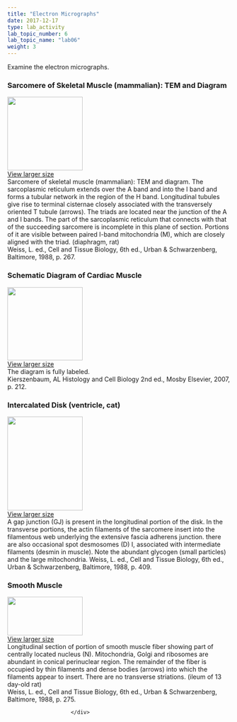```yaml
---
title: "Electron Micrographs"
date: 2017-12-17
type: lab_activity
lab_topic_number: 6
lab_topic_name: "lab06"
weight: 3
---
```

<div class="entrybody">
						<p>Examine the electron micrographs.</p>

<h3>Sarcomere of Skeletal Muscle (mammalian): <span class="caps">TEM </span>and Diagram</h3>

<div class="slidepopup"><div class="thumbnail"> <a href="http://histologylab.ccnmtl.columbia.edu/assets_c/2009/07/20-1225.html" onclick="window.open('http://histologylab.ccnmtl.columbia.edu/assets_c/2009/07/20-1225.html', 'popup','width=810, height=750,scrollbars=1,resizable=1, toolbar=no,directories=no,location=no,menubar=no,status=no'); return false"> <img src="http://ccnmtl.columbia.edu/projects/histologylab/assets/images/20-thumb-170x166-1225.jpg" width="170" height="166" alt="" class="mt-image-left"> </a><br> <a href="http://histologylab.ccnmtl.columbia.edu/assets_c/2009/07/20-1225.html" onclick="window.open('http://histologylab.ccnmtl.columbia.edu/assets_c/2009/07/20-1225.html', 'popup','width=810, height=750,scrollbars=1,resizable=1, toolbar=no,directories=no,location=no,menubar=no,status=no'); return false">View larger size</a> </div><div class="slidetxt">
Sarcomere of skeletal muscle (mammalian): <span class="caps">TEM </span>and diagram. The sarcoplasmic reticulum extends over the A band and into the I band and forms a tubular network in the region of the H band. Longitudinal tubules give rise to terminal cisternae closely associated with the transversely oriented T tubule (arrows). The triads are located near the junction of the A and I bands. The part of the sarcoplasmic reticulum that connects with that of the succeeding sarcomere is incomplete in this plane of section. Portions of it are visible between paired I-band mitochondria (M), which are closely aligned with the triad. (diaphragm, rat) <br>
Weiss, L. ed., Cell and Tissue Biology, 6th ed., Urban &amp; Schwarzenberg, Baltimore, 1988, p. 267.</div></div>

<h3>Schematic Diagram of Cardiac Muscle</h3>

<div class="slidepopup"><div class="thumbnail"> <a href="http://histologylab.ccnmtl.columbia.edu/assets_c/2009/07/21-1234.html" onclick="window.open('http://histologylab.ccnmtl.columbia.edu/assets_c/2009/07/21-1234.html', 'popup','width=810, height=750,scrollbars=1,resizable=1, toolbar=no,directories=no,location=no,menubar=no,status=no'); return false"> <img src="http://ccnmtl.columbia.edu/projects/histologylab/assets/images/21-thumb-170x166-1234.jpg" width="170" height="165" alt="" class="mt-image-left"> </a><br> <a href="http://histologylab.ccnmtl.columbia.edu/assets_c/2009/07/21-1234.html" onclick="window.open('http://histologylab.ccnmtl.columbia.edu/assets_c/2009/07/21-1234.html', 'popup','width=810, height=750,scrollbars=1,resizable=1, toolbar=no,directories=no,location=no,menubar=no,status=no'); return false">View larger size</a> </div><div class="slidetxt">
The diagram is fully labeled. <br>
Kierszenbaum, AL Histology and Cell Biology 2nd ed., Mosby Elsevier, 2007, p. 212.<br>
</div></div>

<h3>Intercalated Disk (ventricle, cat)</h3>

<div class="slidepopup"><div class="thumbnail"> <a href="http://histologylab.ccnmtl.columbia.edu/assets_c/2009/07/22-1237.html" onclick="window.open('http://histologylab.ccnmtl.columbia.edu/assets_c/2009/07/22-1237.html', 'popup','width=810, height=750,scrollbars=1,resizable=1, toolbar=no,directories=no,location=no,menubar=no,status=no'); return false"> <img src="http://ccnmtl.columbia.edu/projects/histologylab/assets/images/22-thumb-170x212-1237.jpg" width="170" height="212" alt="" class="mt-image-left"> </a><br> <a href="http://histologylab.ccnmtl.columbia.edu/assets_c/2009/07/22-1237.html" onclick="window.open('http://histologylab.ccnmtl.columbia.edu/assets_c/2009/07/22-1237.html', 'popup','width=810, height=750,scrollbars=1,resizable=1, toolbar=no,directories=no,location=no,menubar=no,status=no'); return false">View larger size</a> </div><div class="slidetxt">A gap junction (GJ) is present in the longitudinal portion of the disk. In the transverse portions, the actin filaments of the sarcomere insert into the filamentous web underlying the extensive fascia adherens junction. there are also occasional spot desmosomes (D) I, associated with intermediate filaments (desmin in muscle). Note the abundant glycogen (small particles) and the large mitochondria. 
Weiss, L. ed., Cell and Tissue Biology, 6th ed., Urban &amp; Schwarzenberg, Baltimore, 1988, p. 409.</div></div>

<h3>Smooth Muscle</h3>

<div class="slidepopup"><div class="thumbnail"> <a href="http://histologylab.ccnmtl.columbia.edu/assets_c/2009/07/23-1240.html" onclick="window.open('http://histologylab.ccnmtl.columbia.edu/assets_c/2009/07/23-1240.html', 'popup','width=810, height=750,scrollbars=1,resizable=1, toolbar=no,directories=no,location=no,menubar=no,status=no'); return false"> <img src="http://ccnmtl.columbia.edu/projects/histologylab/assets/images/23-thumb-170x88-1240.jpg" width="170" height="87" alt="" class="mt-image-left"> </a><br> <a href="http://histologylab.ccnmtl.columbia.edu/assets_c/2009/07/23-1240.html" onclick="window.open('http://histologylab.ccnmtl.columbia.edu/assets_c/2009/07/23-1240.html', 'popup','width=810, height=750,scrollbars=1,resizable=1, toolbar=no,directories=no,location=no,menubar=no,status=no'); return false">View larger size</a> </div><div class="slidetxt">
Longitudinal section of portion of smooth muscle fiber showing part of centrally located nucleus (N). Mitochondria, Golgi and ribosomes are abundant in conical perinuclear region. The remainder of the fiber is occupied by thin filaments and dense bodies (arrows) into which the filaments appear to insert. There are no transverse striations. (ileum of 13 day-old rat) <br>
Weiss, L. ed., Cell and Tissue Biology, 6th ed., Urban &amp; Schwarzenberg, Baltimore, 1988, p. 275.</div></div>
						
						
						</div>
